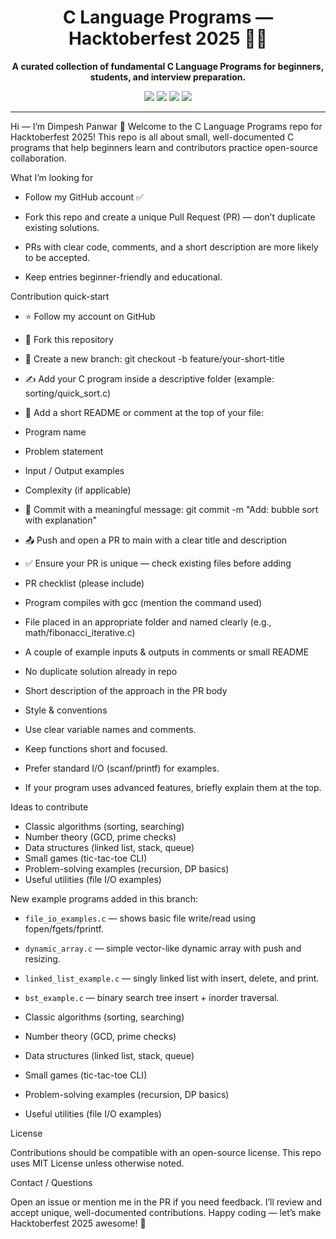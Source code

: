 <h1 align="center">C Language Programs — Hacktoberfest 2025 🎯🐍</h1>

<p align="center">
  <b>A curated collection of fundamental C Language Programs for beginners, students, and interview preparation.</b>
</p>

<p align="center">
  <img src="https://img.shields.io/badge/C-Language-Programs?style=for-the-badge&logo=java">
  <img src="https://img.shields.io/github/stars/dimpeshmalviya/C-Language-Programs?style=for-the-badge&color=yellow">
  <img src="https://img.shields.io/github/forks/dimpeshmalviya/C-Language-Programs?style=for-the-badge&color=blue">
  <img src="https://img.shields.io/github/license/dimpeshmalviya/C-Language-Programs?style=for-the-badge&color=green">
</p>

---
 

Hi — I’m Dimpesh Panwar 👋
Welcome to the C Language Programs repo for Hacktoberfest 2025! This repo is all about small, well-documented C programs that help beginners learn and contributors practice open-source collaboration.

What I’m looking for

- Follow my GitHub account ✅

- Fork this repo and create a unique Pull Request (PR) — don’t duplicate existing solutions.

- PRs with clear code, comments, and a short description are more likely to be accepted.

- Keep entries beginner-friendly and educational.

Contribution quick-start

- ⭐ Follow my account on GitHub

- 🍴 Fork this repository

- 🔀 Create a new branch: git checkout -b feature/your-short-title

- ✍️ Add your C program inside a descriptive folder (example: sorting/quick_sort.c)

- 📝 Add a short README or comment at the top of your file:

- Program name

- Problem statement

- Input / Output examples

- Complexity (if applicable)

- 🔁 Commit with a meaningful message: git commit -m "Add: bubble sort with explanation"

- 📤 Push and open a PR to main with a clear title and description

- ✅ Ensure your PR is unique — check existing files before adding

- PR checklist (please include)

-  Program compiles with gcc (mention the command used)

-  File placed in an appropriate folder and named clearly (e.g., math/fibonacci_iterative.c)

-  A couple of example inputs & outputs in comments or small README

-  No duplicate solution already in repo

-  Short description of the approach in the PR body

- Style & conventions

- Use clear variable names and comments.

- Keep functions short and focused.

- Prefer standard I/O (scanf/printf) for examples.

- If your program uses advanced features, briefly explain them at the top.

Ideas to contribute

- Classic algorithms (sorting, searching)
- Number theory (GCD, prime checks)
- Data structures (linked list, stack, queue)
- Small games (tic-tac-toe CLI)
- Problem-solving examples (recursion, DP basics)
- Useful utilities (file I/O examples)

New example programs added in this branch:

- `file_io_examples.c` — shows basic file write/read using fopen/fgets/fprintf.
- `dynamic_array.c` — simple vector-like dynamic array with push and resizing.
- `linked_list_example.c` — singly linked list with insert, delete, and print.
- `bst_example.c` — binary search tree insert + inorder traversal.

- Classic algorithms (sorting, searching)

- Number theory (GCD, prime checks)

- Data structures (linked list, stack, queue)

- Small games (tic-tac-toe CLI)

- Problem-solving examples (recursion, DP basics)

- Useful utilities (file I/O examples)

License

Contributions should be compatible with an open-source license. This repo uses MIT License unless otherwise noted.

Contact / Questions

Open an issue or mention me in the PR if you need feedback. I’ll review and accept unique, well-documented contributions. Happy coding — let’s make Hacktoberfest 2025 awesome! 🚀
